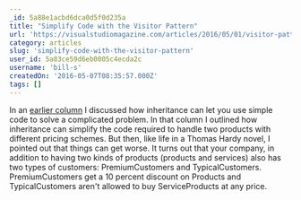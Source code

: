 ```yaml
---
_id: 5a88e1acbd6dca0d5f0d235a
title: "Simplify Code with the Visitor Pattern"
url: 'https://visualstudiomagazine.com/articles/2016/05/01/visitor-pattern.aspx'
category: articles
slug: 'simplify-code-with-the-visitor-pattern'
user_id: 5a83ce59d6eb0005c4ecda2c
username: 'bill-s'
createdOn: '2016-05-07T08:35:57.000Z'
tags: []
---
```


In an <a href="https://visualstudiomagazine.com/articles/2016/05/01/logic-is-your-enemy.aspx" target="_blank">earlier column</a> I discussed how inheritance can let you use simple code to solve a complicated problem. In that column I outlined how inheritance can simplify the code required to handle two products with different pricing schemes. But then, like life in a Thomas Hardy novel, I pointed out that things can get worse. It turns out that your company, in addition to having two kinds of products (products and services) also has two types of customers: PremiumCustomers and TypicalCustomers. PremiumCustomers get a 10 percent discount on Products and TypicalCustomers aren't allowed to buy ServiceProducts at any price.
